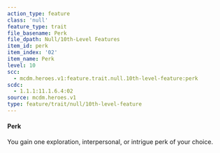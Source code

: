 ```yaml
---
action_type: feature
class: 'null'
feature_type: trait
file_basename: Perk
file_dpath: Null/10th-Level Features
item_id: perk
item_index: '02'
item_name: Perk
level: 10
scc:
  - mcdm.heroes.v1:feature.trait.null.10th-level-feature:perk
scdc:
  - 1.1.1:11.1.6.4:02
source: mcdm.heroes.v1
type: feature/trait/null/10th-level-feature
---
```


#### Perk

You gain one exploration, interpersonal, or intrigue perk of your choice.
